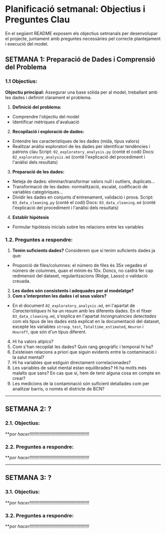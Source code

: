 # Planificació setmanal: Objectius i Preguntes Clau
En el següent README exposem els objectius setmanals per desenvolupar el projecte, juntament amb preguntes necessàries pel correcte plantejament i execució del model.

## SETMANA 1: Preparació de Dades i Comprensió del Problema
### 1.1 Objectius:
**Objectiu principal:** Assegurar una base sòlida per al model, treballant amb les dades i definint clarament el problema.
1. **Definició del problema:**
- Comprendre l'objectiu del model
- Identificar mètriques d'avaluació

2. **Recopilació i exploració de dades:** 
- Entendre les característiques de les dades (mida, tipus valors)
- Realitzar anàlisi exploratori de les dades per identificar tendències i patrons clau
Script: `02_exploratory_analysis.py` (conté el codi)
Docs: `02_exploratory_analysis.md` (conté l'explicació del procediment i l'anàlisi dels resultats)

3. **Preparació de les dades:**
- Neteja de dades: eliminar/transformar valors null i outliers, duplicats...
- Transformació de les dades: normalització, escalat, codificació de variables categòriques...
- Dividir les dades en conjunts d'entrenament, validació i prova.
Script: `03_data_cleaning.py` (conté el codi)
Docs: `03_data_cleaning.md` (conté l'explicació del procediment i l'anàlisi dels resultats)

4. **Establir hipòtesis**
- Formular hipòtesis inicials sobre les relacions entre les variables


### 1.2. Preguntes a respondre:
  1. **Tenim suficients dades?**
  Considerem que sí tenim suficients dades ja que:
  - Proporció de files/columnes: el número de files és 35x vegades el número de columnes, quan el mínim és 10x. Doncs, no caldrà fer cap redimensió del dataset, regularitzacions (Ridge, Lasso) o validació creuada.
  2. **Les dades són consistents i adequades per al modelatge?**
  3. **Com s'interpreten les dades i el seus valors?**
  - En el document `02_exploratory_analysis.md`, en l'apartat de *Característiques* hi ha un resum amb les diferents dades. En el fitxer `03_data_cleaning.md`, s'explica en l'apartat *Incongruències detectades* com els tipus de les dades està explicat en la documentació del dataset, excepte les variables `stroop_test`, `Totaltime_estimated`, `Houron` i `Houroff`, que són d'un tipus diferent.

  4. Hi ha valors atípics?
  5. Com s'han recopilat les dades? Quin rang geogràfic i temporal hi ha?
  6. Existeixen relacions a priori que siguin evidents entre la contaminació i la salut mental?
  7. Hi ha variables que estiguin directament correlacionades?
  8. Les variables de salut mental estan equilibrades? Hi ha molts més malalts que sans? En cas que sí, hem de tenir alguna cosa en compte en crear?
  9. Les medicions de la contaminació són suficient detallades com per analitzar barris, o només el districte de BCN?

---

## SETMANA 2: ?
### 2.1. Objectius:
***por hacer!!!!!!!!!!!!!!!!!!!!!!!!!!!!!!!!!!!!!!!!!!!!!!!!*

### 2.2. Preguntes a respondre:
***por hacer!!!!!!!!!!!!!!!!!!!!!!!!!!!!!!!!!!!!!!!!!!!!!!!!*

---

## SETMANA 3: ?
### 3.1. Objectius:
***por hacer!!!!!!!!!!!!!!!!!!!!!!!!!!!!!!!!!!!!!!!!!!!!!!!!*

### 3.2. Preguntes a respondre:
***por hacer!!!!!!!!!!!!!!!!!!!!!!!!!!!!!!!!!!!!!!!!!!!!!!!!*
